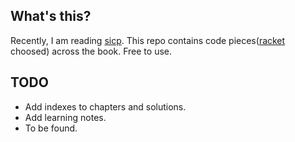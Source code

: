## What's this?

Recently, I am reading [sicp](http://mitpress.mit.edu/sicp/full-text/book/book.html).
This repo contains code pieces([racket](http://racket-lang.org/) choosed) across the book.
Free to use.

## TODO

- Add indexes to chapters and solutions.
- Add learning notes.
- To be found.
